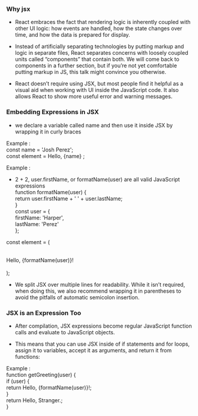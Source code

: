 ### Why jsx

- React embraces the fact that rendering logic is inherently coupled with other UI logic: how events are handled, how the state changes over time, and how the data is prepared for display.

- Instead of artificially separating technologies by putting markup and logic in separate files, React separates concerns with loosely coupled units called “components” that contain both. We will come back to components in a further section, but if you’re not yet comfortable putting markup in JS, this talk might convince you otherwise.

- React doesn’t require using JSX, but most people find it helpful as a visual aid when working with UI inside the JavaScript code. It also allows React to show more useful error and warning messages.

### Embedding Expressions in JSX

- we declare a variable called name and then use it inside JSX by wrapping it in curly braces

Example :<br/>
const name = 'Josh Perez';<br/>
const element = <tag> Hello, {name} </tag>;

Example :<br/>

- 2 + 2, user.firstName, or formatName(user) are all valid JavaScript expressions<br/>
  function formatName(user) {<br/>
  return user.firstName + ' ' + user.lastName;<br/>
  }<br/>
  const user = {<br/>
  firstName: 'Harper',<br/>
  lastName: 'Perez'<br/>
  };<br/>

const element = (<br/>

<tag><br/>
Hello, {formatName(user)}!<br/>
</tag><br/>
);<br/>

- We split JSX over multiple lines for readability. While it isn’t required, when doing this, we also recommend wrapping it in parentheses to avoid the pitfalls of automatic semicolon insertion.

### JSX is an Expression Too

- After compilation, JSX expressions become regular JavaScript function calls and evaluate to JavaScript objects.

- This means that you can use JSX inside of if statements and for loops, assign it to variables, accept it as arguments, and return it from functions:

Example : <br/>
function getGreeting(user) {<br/>
if (user) {<br/>
return <tag>Hello, {formatName(user)}!</tag>;<br/>
}<br/>
return <tag>Hello, Stranger.</tag>;<br/>
}<br/>
